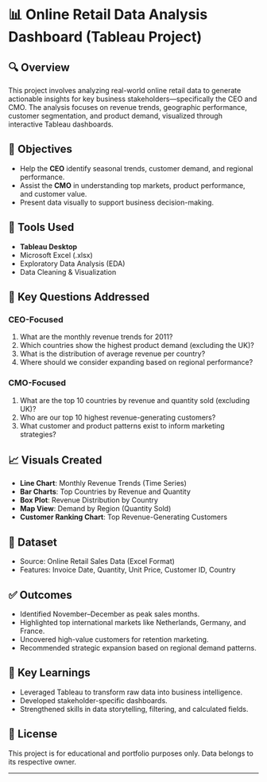 # 📊 Online Retail Data Analysis Dashboard (Tableau Project)

## 🔍 Overview
This project involves analyzing real-world online retail data to generate actionable insights for key business stakeholders—specifically the CEO and CMO. The analysis focuses on revenue trends, geographic performance, customer segmentation, and product demand, visualized through interactive Tableau dashboards.

## 🎯 Objectives
- Help the **CEO** identify seasonal trends, customer demand, and regional performance.
- Assist the **CMO** in understanding top markets, product performance, and customer value.
- Present data visually to support business decision-making.

## 🧰 Tools Used
- **Tableau Desktop**
- Microsoft Excel (.xlsx)
- Exploratory Data Analysis (EDA)
- Data Cleaning & Visualization

## 📌 Key Questions Addressed

### CEO-Focused
1. What are the monthly revenue trends for 2011?
2. Which countries show the highest product demand (excluding the UK)?
3. What is the distribution of average revenue per country?
4. Where should we consider expanding based on regional performance?

### CMO-Focused
1. What are the top 10 countries by revenue and quantity sold (excluding UK)?
2. Who are our top 10 highest revenue-generating customers?
3. What customer and product patterns exist to inform marketing strategies?

## 📈 Visuals Created
- **Line Chart**: Monthly Revenue Trends (Time Series)
- **Bar Charts**: Top Countries by Revenue and Quantity
- **Box Plot**: Revenue Distribution by Country
- **Map View**: Demand by Region (Quantity Sold)
- **Customer Ranking Chart**: Top Revenue-Generating Customers

## 📁 Dataset
- Source: Online Retail Sales Data (Excel Format)
- Features: Invoice Date, Quantity, Unit Price, Customer ID, Country

## ✅ Outcomes
- Identified November–December as peak sales months.
- Highlighted top international markets like Netherlands, Germany, and France.
- Uncovered high-value customers for retention marketing.
- Recommended strategic expansion based on regional demand patterns.

## 🧠 Key Learnings
- Leveraged Tableau to transform raw data into business intelligence.
- Developed stakeholder-specific dashboards.
- Strengthened skills in data storytelling, filtering, and calculated fields.

## 📜 License
This project is for educational and portfolio purposes only. Data belongs to its respective owner.

---


